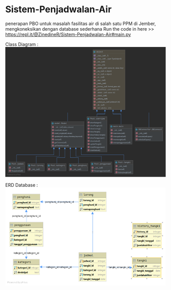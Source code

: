 # Sistem-Penjadwalan-Air
penerapan PBO untuk masalah fasilitas air di salah satu PPM di Jember, mengkoneksikan dengan database sederhana
Run the code in here >> https://repl.it/@ZinedineR/Sistem-Penjadwalan-Air#main.py

Class Diagram :
<img src="properties/Class Diagram.png">

ERD Database :
<img src="properties/ERD.png">
